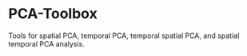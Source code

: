 # PCA-Toolbox
Tools for spatial PCA, temporal PCA, temporal spatial PCA, and spatial temporal PCA analysis.
